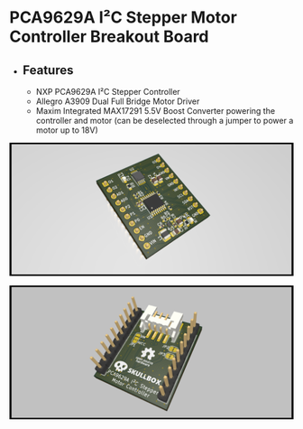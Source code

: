 # PCA9629A I²C Stepper Motor Controller Breakout Board 

- ## Features

  - NXP PCA9629A I²C Stepper Controller
  - Allegro A3909 Dual Full Bridge Motor Driver
  - Maxim Integrated MAX17291 5.5V Boost Converter powering the controller and motor (can be deselected through a jumper to power a motor up to 18V)
  

![image info](./i2c_stepper_driver_breakout_front.png)

![image info](./i2c_stepper_driver_breakout_back.png)


